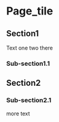 # Page_tile

## Section1
Text one two there

### Sub-section1.1

## Section2

### Sub-section2.1

more text



